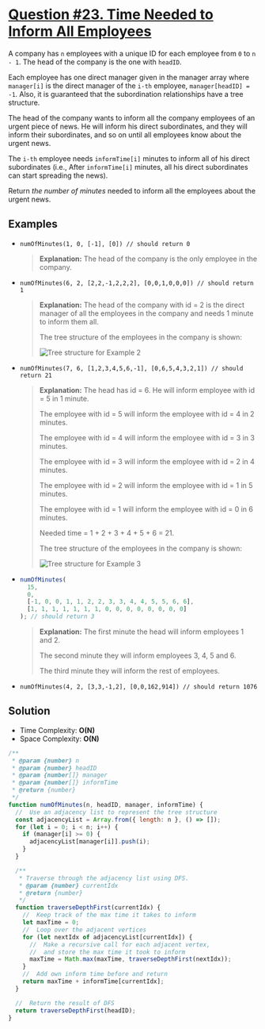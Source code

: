 # [Question #23. Time Needed to Inform All Employees](https://leetcode.com/problems/time-needed-to-inform-all-employees/)

A company has `n` employees with a unique ID for each employee from `0` to `n - 1`. The head of the company is the one with `headID`.

Each employee has one direct manager given in the manager array where `manager[i]` is the direct manager of the `i-th` employee, `manager[headID] = -1`. Also, it is guaranteed that the subordination relationships have a tree structure.

The head of the company wants to inform all the company employees of an urgent piece of news. He will inform his direct subordinates, and they will inform their subordinates, and so on until all employees know about the urgent news.

The `i-th` employee needs `informTime[i]` minutes to inform all of his direct subordinates (i.e., After `informTime[i]` minutes, all his direct subordinates can start spreading the news).

Return _the number of minutes_ needed to inform all the employees about the urgent news.

## Examples

- `numOfMinutes(1, 0, [-1], [0]) // should return 0`

  > **Explanation:** The head of the company is the only employee in the company.

- `numOfMinutes(6, 2, [2,2,-1,2,2,2], [0,0,1,0,0,0]) // should return 1`

  > **Explanation:** The head of the company with id = 2 is the direct manager of all the employees in the company and needs 1 minute to inform them all.
  >
  > The tree structure of the employees in the company is shown:
  >
  > ![Tree structure for Example 2](https://assets.leetcode.com/uploads/2020/02/27/graph.png)

- `numOfMinutes(7, 6, [1,2,3,4,5,6,-1], [0,6,5,4,3,2,1]) // should return 21`

  > **Explanation:** The head has id = 6. He will inform employee with id = 5 in 1 minute.
  >
  > The employee with id = 5 will inform the employee with id = 4 in 2 minutes.
  >
  > The employee with id = 4 will inform the employee with id = 3 in 3 minutes.
  >
  > The employee with id = 3 will inform the employee with id = 2 in 4 minutes.
  >
  > The employee with id = 2 will inform the employee with id = 1 in 5 minutes.
  >
  > The employee with id = 1 will inform the employee with id = 0 in 6 minutes.
  >
  > Needed time = 1 + 2 + 3 + 4 + 5 + 6 = 21.
  >
  > The tree structure of the employees in the company is shown:
  >
  > ![Tree structure for Example 3](https://assets.leetcode.com/uploads/2020/02/28/1730_example_3_5.PNG)

- ```js
  numOfMinutes(
    15,
    0,
    [-1, 0, 0, 1, 1, 2, 2, 3, 3, 4, 4, 5, 5, 6, 6],
    [1, 1, 1, 1, 1, 1, 1, 0, 0, 0, 0, 0, 0, 0, 0]
  ); // should return 3
  ```

  > **Explanation:** The first minute the head will inform employees 1 and 2.
  >
  > The second minute they will inform employees 3, 4, 5 and 6.
  >
  > The third minute they will inform the rest of employees.

- `numOfMinutes(4, 2, [3,3,-1,2], [0,0,162,914]) // should return 1076`

## Solution

- Time Complexity: **O(N)**
- Space Complexity: **O(N)**

```js
/**
 * @param {number} n
 * @param {number} headID
 * @param {number[]} manager
 * @param {number[]} informTime
 * @return {number}
 */
function numOfMinutes(n, headID, manager, informTime) {
  //  Use an adjacency list to represent the tree structure
  const adjacencyList = Array.from({ length: n }, () => []);
  for (let i = 0; i < n; i++) {
    if (manager[i] >= 0) {
      adjacencyList[manager[i]].push(i);
    }
  }

  /**
   * Traverse through the adjacency list using DFS.
   * @param {number} currentIdx
   * @return {number}
   */
  function traverseDepthFirst(currentIdx) {
    //  Keep track of the max time it takes to inform
    let maxTime = 0;
    //  Loop over the adjacent vertices
    for (let nextIdx of adjacencyList[currentIdx]) {
      //  Make a recursive call for each adjacent vertex,
      //  and store the max time it took to inform
      maxTime = Math.max(maxTime, traverseDepthFirst(nextIdx));
    }
    //  Add own inform time before and return
    return maxTime + informTime[currentIdx];
  }

  //  Return the result of DFS
  return traverseDepthFirst(headID);
}
```
